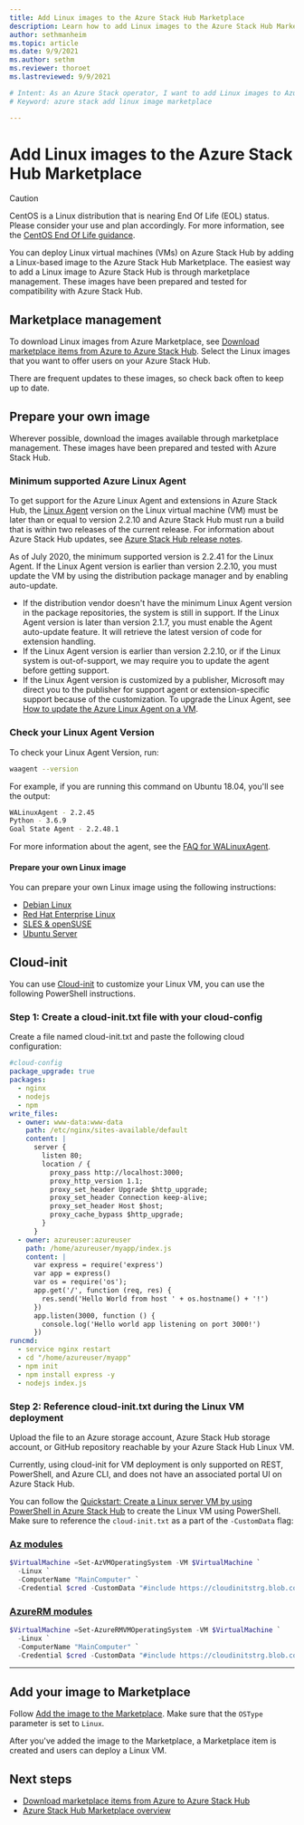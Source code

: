 ```yaml
---
title: Add Linux images to the Azure Stack Hub Marketplace 
description: Learn how to add Linux images to the Azure Stack Hub Marketplace.
author: sethmanheim
ms.topic: article
ms.date: 9/9/2021
ms.author: sethm
ms.reviewer: thoroet
ms.lastreviewed: 9/9/2021

# Intent: As an Azure Stack operator, I want to add Linux images to Azure Stack so my users can deploy Linux VMs.
# Keyword: azure stack add linux image marketplace

---
```


# Add Linux images to the Azure Stack Hub Marketplace

> [!CAUTION]
> CentOS is a Linux distribution that is nearing End Of Life (EOL) status. Please consider your use and plan accordingly. For more information, see the [CentOS End Of Life guidance](/azure/virtual-machines/workloads/centos/centos-end-of-life).

You can deploy Linux virtual machines (VMs) on Azure Stack Hub by adding a Linux-based image to the Azure Stack Hub Marketplace. The easiest way to add a Linux image to Azure Stack Hub is through marketplace management. These images have been prepared and tested for compatibility with Azure Stack Hub.

## Marketplace management

To download Linux images from Azure Marketplace, see [Download marketplace items from Azure to Azure Stack Hub](azure-stack-download-azure-marketplace-item.md). Select the Linux images that you want to offer users on your Azure Stack Hub.

There are frequent updates to these images, so check back often to keep up to date.

## Prepare your own image

Wherever possible, download the images available through marketplace management. These images have been prepared and tested with Azure Stack Hub.

### Minimum supported Azure Linux Agent

To get support for the Azure Linux Agent and extensions in Azure Stack Hub, the [Linux Agent](https://github.com/Azure/WALinuxAgent) version on the Linux virtual machine (VM) must be later than or equal to version 2.2.10 and Azure Stack Hub must run a build that is within two releases of the current release. For information about Azure Stack Hub updates, see [Azure Stack Hub release notes](./release-notes.md).

As of July 2020, the minimum supported version is 2.2.41 for the Linux Agent. If the Linux Agent version is earlier than version 2.2.10, you must update the VM by using the distribution package manager and by enabling auto-update.

- If the distribution vendor doesn't have the minimum Linux Agent version in the package repositories, the system is still in support. If the Linux Agent version is later than version 2.1.7, you must enable the Agent auto-update feature. It will retrieve the latest version of code for extension handling.
- If the Linux Agent version is earlier than version 2.2.10, or if the Linux system is out-of-support, we may require you to update the agent before getting support.
- If the Linux Agent version is customized by a publisher, Microsoft may direct you to the publisher for support agent or extension-specific support because of the customization. To upgrade the Linux Agent, see [How to update the Azure Linux Agent on a VM](/azure/virtual-machines/extensions/update-linux-agent).

### Check your Linux Agent Version

To check your Linux Agent Version, run:

```bash
waagent --version
```

For example, if you are running this command on Ubuntu 18.04, you'll see the output:

```bash  
WALinuxAgent - 2.2.45
Python - 3.6.9
Goal State Agent - 2.2.48.1
```

For more information about the agent, see the [FAQ for WALinuxAgent](https://github.com/Azure/WALinuxAgent/wiki/FAQ).

#### Prepare your own Linux image

You can prepare your own Linux image using the following instructions:

- [Debian Linux](/azure/virtual-machines/linux/debian-create-upload-vhd?toc=/azure/virtual-machines/linux/toc.json)
- [Red Hat Enterprise Linux](azure-stack-redhat-create-upload-vhd.md)
- [SLES & openSUSE](/azure/virtual-machines/linux/suse-create-upload-vhd?toc=/azure/virtual-machines/linux/toc.json)
- [Ubuntu Server](/azure/virtual-machines/linux/create-upload-ubuntu?toc=/azure/virtual-machines/linux/toc.json)

## Cloud-init

You can use [Cloud-init](https://cloud-init.io/)  to customize your Linux VM, you can use the following PowerShell instructions.

### Step 1: Create a cloud-init.txt file with your cloud-config

Create a file named cloud-init.txt and paste the following cloud configuration:

```yaml
#cloud-config
package_upgrade: true
packages:
  - nginx
  - nodejs
  - npm
write_files:
  - owner: www-data:www-data
    path: /etc/nginx/sites-available/default
    content: |
      server {
        listen 80;
        location / {
          proxy_pass http://localhost:3000;
          proxy_http_version 1.1;
          proxy_set_header Upgrade $http_upgrade;
          proxy_set_header Connection keep-alive;
          proxy_set_header Host $host;
          proxy_cache_bypass $http_upgrade;
        }
      }
  - owner: azureuser:azureuser
    path: /home/azureuser/myapp/index.js
    content: |
      var express = require('express')
      var app = express()
      var os = require('os');
      app.get('/', function (req, res) {
        res.send('Hello World from host ' + os.hostname() + '!')
      })
      app.listen(3000, function () {
        console.log('Hello world app listening on port 3000!')
      })
runcmd:
  - service nginx restart
  - cd "/home/azureuser/myapp"
  - npm init
  - npm install express -y
  - nodejs index.js
  ```
  
### Step 2: Reference cloud-init.txt during the Linux VM deployment

Upload the file to an Azure storage account, Azure Stack Hub storage account, or GitHub repository reachable by your Azure Stack Hub Linux VM.

Currently, using cloud-init for VM deployment is only supported on REST, PowerShell, and Azure CLI, and does not have an associated portal UI on Azure Stack Hub.

You can follow the [Quickstart: Create a Linux server VM by using PowerShell in Azure Stack Hub](../user/azure-stack-quick-create-vm-linux-powershell.md) to create the Linux VM using PowerShell. Make sure to reference the `cloud-init.txt` as a part of the `-CustomData` flag:

### [Az modules](#tab/az)

```powershell
$VirtualMachine =Set-AzVMOperatingSystem -VM $VirtualMachine `
  -Linux `
  -ComputerName "MainComputer" `
  -Credential $cred -CustomData "#include https://cloudinitstrg.blob.core.windows.net/strg/cloud-init.txt"
```

### [AzureRM modules](#tab/azurerm)

```powershell
$VirtualMachine =Set-AzureRMVMOperatingSystem -VM $VirtualMachine `
  -Linux `
  -ComputerName "MainComputer" `
  -Credential $cred -CustomData "#include https://cloudinitstrg.blob.core.windows.net/strg/cloud-init.txt"
```

---

## Add your image to Marketplace

Follow [Add the image to the Marketplace](azure-stack-add-vm-image.md). Make sure that the `OSType` parameter is set to `Linux`.

After you've added the image to the Marketplace, a Marketplace item is created and users can deploy a Linux VM.

## Next steps

* [Download marketplace items from Azure to Azure Stack Hub](azure-stack-download-azure-marketplace-item.md)
* [Azure Stack Hub Marketplace overview](azure-stack-marketplace.md)
